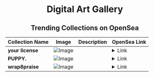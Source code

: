 <div align="center">

# Digital Art Gallery

## Trending Collections on OpenSea

| Collection Name                       | Image                                                                                     | Description                       | OpenSea Link                                                                                          |
|---------------------------------------|-------------------------------------------------------------------------------------------|-----------------------------------|--------------------------------------------------------------------------------------------------------|
| **your license** | ![Image](https://i.seadn.io/s/raw/files/eff4b6a16e58a61b84e0498b604af3b1.png?w=500&auto=format?w=200&auto=format) |  | <details><summary>Link</summary>[your license](https://opensea.io/collection/your-license-2)</details> |
| **PUPPY.** | ![Image](https://i.seadn.io/s/raw/files/6740eab1d8d9712fdf418f0889ed1163.png?w=500&auto=format?w=200&auto=format) |  | <details><summary>Link</summary>[PUPPY.](https://opensea.io/collection/puppy-192)</details> |
| **wrap8praise** | ![Image](https://i.seadn.io/s/raw/files/5ee865ae636fb40f98a2d329077fd530.png?w=500&auto=format?w=200&auto=format) |  | <details><summary>Link</summary>[wrap8praise](https://opensea.io/collection/wrap8praise)</details> |

</div>